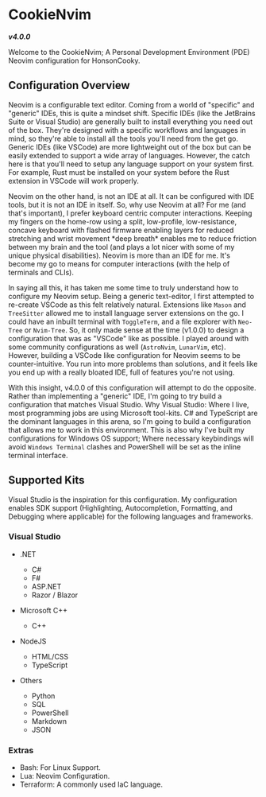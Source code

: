 # CookieNvim

**_v4.0.0_**

Welcome to the CookieNvim; A Personal Development Environment (PDE) Neovim configuration for HonsonCooky.

## Configuration Overview

Neovim is a configurable text editor. Coming from a world of "specific" and "generic" IDEs, this is quite a mindset
shift. Specific IDEs (like the JetBrains Suite or Visual Studio) are generally built to install everything you need out
of the box. They're designed with a specific workflows and languages in mind, so they're able to install all the tools
you'll need from the get go. Generic IDEs (like VSCode) are more lightweight out of the box but can be easily extended
to support a wide array of languages. However, the catch here is that you'll need to setup any language support on your
system first. For example, Rust must be installed on your system before the Rust extension in VSCode will work properly.

Neovim on the other hand, is not an IDE at all. It can be configured with IDE tools, but it is not an IDE in itself. So,
why use Neovim at all? For me (and that's important), I prefer keyboard centric computer interactions. Keeping my
fingers on the home-row using a split, low-profile, low-resistance, concave keyboard with flashed firmware enabling
layers for reduced stretching and wrist movement \*deep breath\* enables me to reduce friction between my brain and the
tool (and plays a lot nicer with some of my unique physical disabilities). Neovim is more than an IDE for me. It's
become my go to means for computer interactions (with the help of terminals and CLIs).

In saying all this, it has taken me some time to truly understand how to configure my Neovim setup. Being a generic
text-editor, I first attempted to re-create VSCode as this felt relatively natural. Extensions like `Mason` and
`TreeSitter` allowed me to install language server extensions on the go. I could have an inbuilt terminal with
`ToggleTerm`, and a file explorer with `Neo-Tree` or `Nvim-Tree`. So, it only made sense at the time (v1.0.0) to design
a configuration that was as "VSCode" like as possible. I played around with some community configurations as well
(`AstroNvim`, `LunarVim`, etc). However, building a VSCode like configuration for Neovim seems to be counter-intuitive.
You run into more problems than solutions, and it feels like you end up with a really bloated IDE, full of features
you're not using.

With this insight, v4.0.0 of this configuration will attempt to do the opposite. Rather than implementing a "generic"
IDE, I'm going to try build a configuration that matches Visual Studio. Why Visual Studio: Where I live, most
programming jobs are using Microsoft tool-kits. C# and TypeScript are the dominant languages in this arena, so I'm going
to build a configuration that allows me to work in this environment. This is also why I've built my configurations for
Windows OS support; Where necessary keybindings will avoid `Windows Terminal` clashes and PowerShell will be set as the
inline terminal interface.

## Supported Kits

Visual Studio is the inspiration for this configuration. My configuration enables SDK support (Highlighting,
Autocompletion, Formatting, and Debugging where applicable) for the following languages and frameworks.

### Visual Studio

- .NET

  - C#
  - F#
  - ASP.NET
  - Razor / Blazor

- Microsoft C++

  - C++

- NodeJS

  - HTML/CSS
  - TypeScript

- Others
  - Python
  - SQL
  - PowerShell
  - Markdown
  - JSON

### Extras

- Bash: For Linux Support.
- Lua: Neovim Configuration.
- Terraform: A commonly used IaC language.
